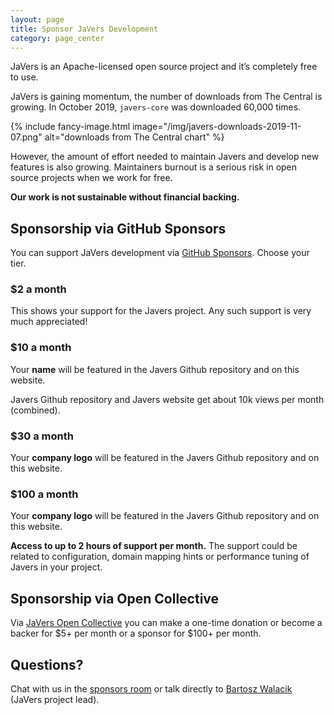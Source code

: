 ```yaml
---
layout: page
title: Sponsor JaVers Development
category: page_center
---
```


JaVers is an Apache-licensed open source project and it’s completely free to use.
 
JaVers is gaining momentum, the number of downloads from The Central is growing.
In October 2019, `javers-core` was downloaded 60,000 times.
 
{% include fancy-image.html image="/img/javers-downloads-2019-11-07.png" alt="downloads from The Central chart" %}

However, the amount of effort needed to maintain Javers and develop new features is also growing.
Maintainers burnout is a serious risk in open source projects when we work for free.

**Our work is not sustainable without financial backing.**

## Sponsorship via GitHub Sponsors

You can support JaVers development via [GitHub Sponsors](https://github.com/sponsors/bartoszwalacik/).
Choose your tier.

### $2 a month 
This shows your support for the Javers project. Any such support is very much appreciated!

### $10 a month 
Your **name** will be featured in the Javers Github repository and on this website.

Javers Github repository and Javers website get about 10k views per month (combined).

### $30 a month 
Your **company logo** will be featured in the Javers Github repository and on this website.

### $100 a month 
Your **company logo** will be featured in the Javers Github repository and on this website.

**Access to up to 2 hours of support per month.**
The support could be related to configuration, domain mapping hints or performance tuning of Javers in your project.

## Sponsorship via Open Collective

Via [JaVers Open Collective](https://opencollective.com/javers)
you can make a one-time donation or become a backer for $5+ per month or a sponsor for $100+ per month.

## Questions?
Chat with us in the [sponsors room](https://gitter.im/javers/sponsors)
or talk directly to [Bartosz Walacik](https://gitter.im/bartoszwalacik) (JaVers project lead).
